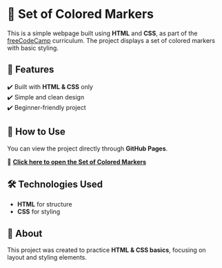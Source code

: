# 🎨 Set of Colored Markers  

This is a simple webpage built using **HTML** and **CSS**, as part of the [freeCodeCamp](https://www.freecodecamp.org/) curriculum. The project displays a set of colored markers with basic styling.  

## 🚀 Features  
✔️ Built with **HTML & CSS** only  
✔️ Simple and clean design  
✔️ Beginner-friendly project  

## 📄 How to Use  
You can view the project directly through **GitHub Pages**.  

🔗 **[Click here to open the Set of Colored Markers](https://harllonmartins.github.io/SetOfColoredMarkers/)**  


## 🛠️ Technologies Used  
- **HTML** for structure  
- **CSS** for styling  

## 📌 About  
This project was created to practice **HTML & CSS basics**, focusing on layout and styling elements.
